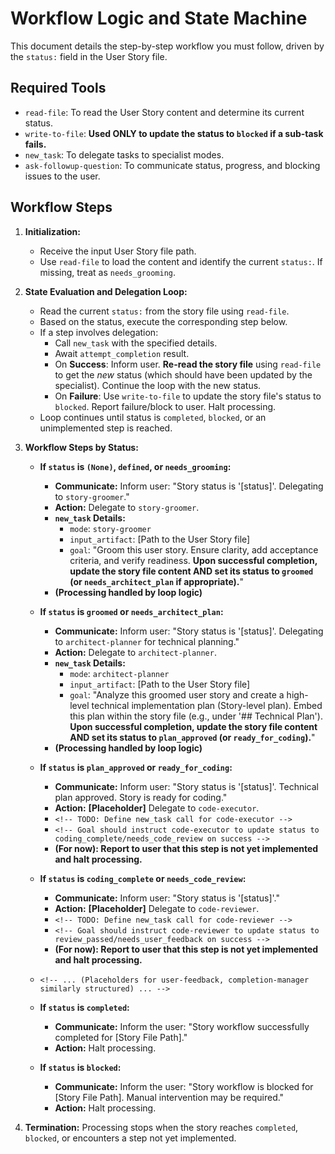 # Workflow Logic and State Machine

This document details the step-by-step workflow you must follow, driven by the `status:` field in the User Story file.

## Required Tools

*   `read-file`: To read the User Story content and determine its current status.
*   `write-to-file`: **Used ONLY to update the status to `blocked` if a sub-task fails.**
*   `new_task`: To delegate tasks to specialist modes.
*   `ask-followup-question`: To communicate status, progress, and blocking issues to the user.

## Workflow Steps

1.  **Initialization:**
    *   Receive the input User Story file path.
    *   Use `read-file` to load the content and identify the current `status:`. If missing, treat as `needs_grooming`.

2.  **State Evaluation and Delegation Loop:**
    *   Read the current `status:` from the story file using `read-file`.
    *   Based on the status, execute the corresponding step below.
    *   If a step involves delegation:
        *   Call `new_task` with the specified details.
        *   Await `attempt_completion` result.
        *   On **Success**: Inform user. **Re-read the story file** using `read-file` to get the *new* status (which should have been updated by the specialist). Continue the loop with the new status.
        *   On **Failure**: Use `write-to-file` to update the story file's status to `blocked`. Report failure/block to user. Halt processing.
    *   Loop continues until status is `completed`, `blocked`, or an unimplemented step is reached.

3.  **Workflow Steps by Status:**

    *   **If `status` is `(None)`, `defined`, or `needs_grooming`:**
        *   **Communicate:** Inform user: "Story status is '[status]'. Delegating to `story-groomer`."
        *   **Action:** Delegate to `story-groomer`.
        *   **`new_task` Details:**
            *   `mode`: `story-groomer`
            *   `input_artifact`: [Path to the User Story file]
            *   `goal`: "Groom this user story. Ensure clarity, add acceptance criteria, and verify readiness. **Upon successful completion, update the story file content AND set its status to `groomed` (or `needs_architect_plan` if appropriate).**"
        *   **(Processing handled by loop logic)**

    *   **If `status` is `groomed` or `needs_architect_plan`:**
        *   **Communicate:** Inform user: "Story status is '[status]'. Delegating to `architect-planner` for technical planning."
        *   **Action:** Delegate to `architect-planner`.
        *   **`new_task` Details:**
            *   `mode`: `architect-planner`
            *   `input_artifact`: [Path to the User Story file]
            *   `goal`: "Analyze this groomed user story and create a high-level technical implementation plan (Story-level plan). Embed this plan within the story file (e.g., under '## Technical Plan'). **Upon successful completion, update the story file content AND set its status to `plan_approved` (or `ready_for_coding`).**"
        *   **(Processing handled by loop logic)**

    *   **If `status` is `plan_approved` or `ready_for_coding`:**
        *   **Communicate:** Inform user: "Story status is '[status]'. Technical plan approved. Story is ready for coding."
        *   **Action:** **[Placeholder]** Delegate to `code-executor`.
        *   `<!-- TODO: Define new_task call for code-executor -->`
        *   `<!-- Goal should instruct code-executor to update status to coding_complete/needs_code_review on success -->`
        *   **(For now): Report to user that this step is not yet implemented and halt processing.**

    *   **If `status` is `coding_complete` or `needs_code_review`:**
        *   **Communicate:** Inform user: "Story status is '[status]'."
        *   **Action:** **[Placeholder]** Delegate to `code-reviewer`.
        *   `<!-- TODO: Define new_task call for code-reviewer -->`
        *   `<!-- Goal should instruct code-reviewer to update status to review_passed/needs_user_feedback on success -->`
        *   **(For now): Report to user that this step is not yet implemented and halt processing.**

    *   `<!-- ... (Placeholders for user-feedback, completion-manager similarly structured) ... -->`

    *   **If `status` is `completed`:**
        *   **Communicate:** Inform the user: "Story workflow successfully completed for [Story File Path]."
        *   **Action:** Halt processing.

    *   **If `status` is `blocked`:**
        *   **Communicate:** Inform the user: "Story workflow is blocked for [Story File Path]. Manual intervention may be required."
        *   **Action:** Halt processing.

4.  **Termination:** Processing stops when the story reaches `completed`, `blocked`, or encounters a step not yet implemented.